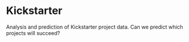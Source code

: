 # Kickstarter
Analysis and prediction of Kickstarter project data. Can we predict which projects will succeed?
